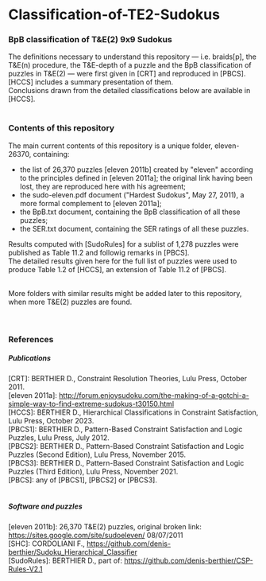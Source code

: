 # Classification-of-TE2-Sudokus
### BpB classification of T&amp;E(2) 9x9 Sudokus
The definitions necessary to understand this repository — i.e. braids[p], the T&amp;E(n) procedure, the T&amp;E-depth of a puzzle and the BpB classification of puzzles in T&E(2) — were first given in [CRT] and reproduced in [PBCS].<br>
[HCCS] includes a summary presentation of  them.<br>
Conclusions drawn from the detailed classifications below are available in [HCCS].<br><br>

### Contents of this repository
The main current contents of this repository is a unique folder, eleven-26370, containing:<br>

- the list of 26,370 puzzles [eleven 2011b] created by "eleven" according to the principles defined in [eleven 2011a]; the original link having been lost, they are reproduced here with his agreement;<br>
- the sudo-eleven.pdf document ("Hardest Sudokus", May 27, 2011), a more formal complement to [eleven 2011a];<br>
- the BpB.txt document, containing the BpB classification of all these puzzles;<br>
- the SER.txt document, containing the SER ratings of all these puzzles.<br>

Results computed with [SudoRules] for a sublist of 1,278 puzzles were published as Table 11.2 and followig remarks in [PBCS].<br>
The detailed results given here for the full list of puzzles were used to produce Table 1.2 of [HCCS], an extension of Table 11.2 of [PBCS].<br><br>

More folders with similar results might be added later to this repository, when more T&E(2) puzzles are found.<br><br><br>


### References
##### Publications
[CRT]: BERTHIER D., Constraint Resolution Theories, Lulu Press, October 2011.<br>
[eleven 2011a]: http://forum.enjoysudoku.com/the-making-of-a-gotchi-a-simple-way-to-find-extreme-sudokus-t30150.html<br>
[HCCS]: BERTHIER D., Hierarchical Classifications in Constraint Satisfaction, Lulu Press, October 2023.<br>
[PBCS1]: BERTHIER D., Pattern-Based Constraint Satisfaction and Logic Puzzles, Lulu Press, July 2012.<br>
[PBCS2]: BERTHIER D., Pattern-Based Constraint Satisfaction and Logic Puzzles (Second Edition), Lulu Press, November 2015.<br>
[PBCS3]: BERTHIER D., Pattern-Based Constraint Satisfaction and Logic Puzzles (Third Edition), Lulu Press, November 2021.<br>
[PBCS]: any of [PBCS1], [PBCS2] or [PBCS3].<br><br>
##### Software and puzzles
[eleven 2011b]: 26,370 T&E(2) puzzles, original broken link: https://sites.google.com/site/sudoeleven/ 08/07/2011 <br>
[SHC]: CORDOLIANI F., https://github.com/denis-berthier/Sudoku_Hierarchical_Classifier <br>
[SudoRules]: BERTHIER D., part of: https://github.com/denis-berthier/CSP-Rules-V2.1<br><br>
